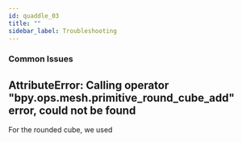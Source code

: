 ```yaml
---
id: quaddle_03
title: ""
sidebar_label: Troubleshooting
---
```


### Common Issues

## AttributeError: Calling operator "bpy.ops.mesh.primitive_round_cube_add" error, could not be found

For the rounded cube, we used 